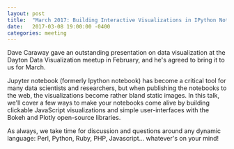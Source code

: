 ```yaml
---
layout: post
title:  "March 2017: Building Interactive Visualizations in IPython Notebook"
date:   2017-03-08 19:00:00 -0400
categories: meeting
---
```


Dave Caraway gave an outstanding presentation on data visualization at the Dayton Data Visualization meetup in February, and he's agreed to bring it to us for March.

Jupyter notebook (formerly Ipython notebook) has become a critical tool for many data scientists and researchers, but when publishing the notebooks to the web, the visualizations become rather bland static images. In this talk, we'll cover a few ways to make your notebooks come alive by building clickable JavaScript visualizations and simple user-interfaces with the Bokeh and Plotly open-source libraries. 

As always, we take time for discussion and questions around any dynamic language: Perl, Python, Ruby, PHP, Javascript... whatever's on your mind!
